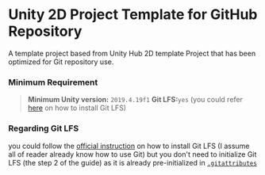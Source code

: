 # Unity 2D Project Template for GitHub Repository
A template project based from Unity Hub 2D template Project that has been optimized for Git repository use.

### Minimum Requirement
> **Minimum Unity version:** `2019.4.19f1`
> **Git LFS:**`yes` (you could refer [here](https://git-lfs.github.com/) on how to install Git LFS)

### Regarding Git LFS
you could follow the [official instruction](https://git-lfs.github.com/) on how to install Git LFS (I assume all of reader already know how to use Git)  but you don't need to initialize Git LFS (the step 2 of the guide)  as it is already pre-initialized in [`.gitattributes`](https://github.com/C83Ren/Unity2DProjTemplate/blob/master/.gitattributes)